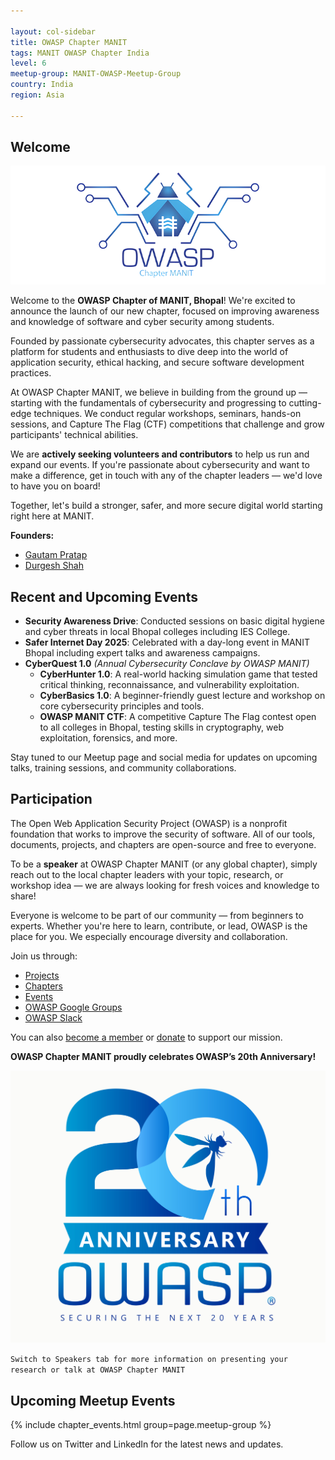 ```yaml
---

layout: col-sidebar  
title: OWASP Chapter MANIT  
tags: MANIT OWASP Chapter India  
level: 6  
meetup-group: MANIT-OWASP-Meetup-Group  
country: India  
region: Asia  

---
```


## Welcome  

<img src="assets/images/logo/owasp_manit_logo.png">  

Welcome to the **OWASP Chapter of MANIT, Bhopal**! We're excited to announce the launch of our new chapter, focused on improving awareness and knowledge of software and cyber security among students.  

Founded by passionate cybersecurity advocates, this chapter serves as a platform for students and enthusiasts to dive deep into the world of application security, ethical hacking, and secure software development practices.  

At OWASP Chapter MANIT, we believe in building from the ground up — starting with the fundamentals of cybersecurity and progressing to cutting-edge techniques. We conduct regular workshops, seminars, hands-on sessions, and Capture The Flag (CTF) competitions that challenge and grow participants' technical abilities.  

We are **actively seeking volunteers and contributors** to help us run and expand our events. If you're passionate about cybersecurity and want to make a difference, get in touch with any of the chapter leaders — we'd love to have you on board!  

Together, let's build a stronger, safer, and more secure digital world starting right here at MANIT.

**Founders:**  
- [Gautam Pratap](https://www.linkedin.com/in/gautampratap/)  
- [Durgesh Shah](https://www.linkedin.com/in/darkoid/)  

## Recent and Upcoming Events  

- **Security Awareness Drive**: Conducted sessions on basic digital hygiene and cyber threats in local Bhopal colleges including IES College.  
- **Safer Internet Day 2025**: Celebrated with a day-long event in MANIT Bhopal including expert talks and awareness campaigns.  
- **CyberQuest 1.0** _(Annual Cybersecurity Conclave by OWASP MANIT)_  
  - **CyberHunter 1.0**: A real-world hacking simulation game that tested critical thinking, reconnaissance, and vulnerability exploitation.  
  - **CyberBasics 1.0**: A beginner-friendly guest lecture and workshop on core cybersecurity principles and tools.  
  - **OWASP MANIT CTF**: A competitive Capture The Flag contest open to all colleges in Bhopal, testing skills in cryptography, web exploitation, forensics, and more.  

Stay tuned to our Meetup page and social media for updates on upcoming talks, training sessions, and community collaborations.

## Participation  

The Open Web Application Security Project (OWASP) is a nonprofit foundation that works to improve the security of software. All of our tools, documents, projects, and chapters are open-source and free to everyone.  

To be a **speaker** at OWASP Chapter MANIT (or any global chapter), simply reach out to the local chapter leaders with your topic, research, or workshop idea — we are always looking for fresh voices and knowledge to share!  

Everyone is welcome to be part of our community — from beginners to experts. Whether you're here to learn, contribute, or lead, OWASP is the place for you. We especially encourage diversity and collaboration.  

Join us through:  
- [Projects](/projects)  
- [Chapters](/chapters)  
- [Events](/events)  
- [OWASP Google Groups](https://groups.google.com/a/owasp.com/)  
- [OWASP Slack](https://owasp.slack.com/)  

You can also [become a member](/membership) or [donate](/donate) to support our mission.  

**OWASP Chapter MANIT proudly celebrates OWASP’s 20th Anniversary!**  

<img src="assets/images/OWASP_20th_Anniversary.jpeg">  

```Switch to Speakers tab for more information on presenting your research or talk at OWASP Chapter MANIT```  

## Upcoming Meetup Events  

{% include chapter_events.html group=page.meetup-group %}  

Follow us on Twitter and LinkedIn for the latest news and updates.

